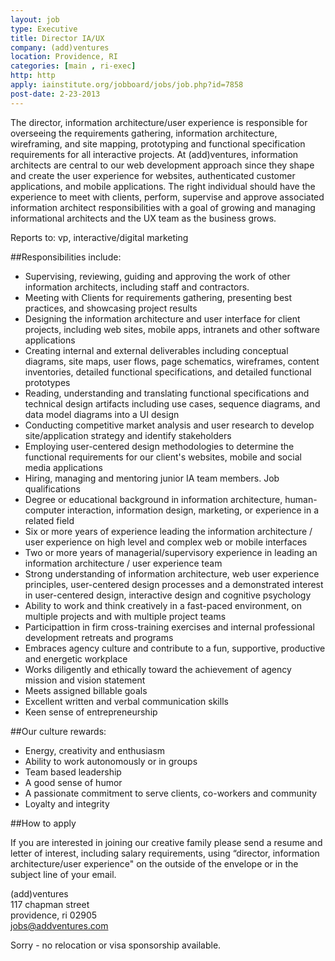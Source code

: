 ```yaml
---
layout: job
type: Executive
title: Director IA/UX
company: (add)ventures
location: Providence, RI
categories: [main , ri-exec]
http: http
apply: iainstitute.org/jobboard/jobs/job.php?id=7858
post-date: 2-23-2013
---
```


The director, information architecture/user experience is responsible for overseeing the requirements gathering, information architecture, wireframing, and site mapping, prototyping and functional specification requirements for all interactive projects. At (add)ventures, information architects are central to our web development approach since they shape and create the user experience for websites, authenticated customer applications, and mobile applications. The right individual should have the experience to meet with clients, perform, supervise and approve associated information architect responsibilities with a goal of growing and managing informational architects and the UX team as the business grows.

Reports to: vp, interactive/digital marketing

##Responsibilities include:

* Supervising, reviewing, guiding and approving the work of other information architects, including staff and contractors.
* Meeting with Clients for requirements gathering, presenting best practices, and showcasing project results
* Designing the information architecture and user interface for client projects, including web sites, mobile apps, intranets and other software applications
* Creating internal and external deliverables including conceptual diagrams, site maps, user flows, page schematics, wireframes, content inventories, detailed functional specifications, and detailed functional prototypes
* Reading, understanding and translating functional specifications and technical design artifacts including use cases, sequence diagrams, and data model diagrams into a UI design
* Conducting competitive market analysis and user research to develop site/application strategy and identify stakeholders
* Employing user-centered design methodologies to determine the functional requirements for our client's websites, mobile and social media applications
* Hiring, managing and mentoring junior IA team members.
Job qualifications
* Degree or educational background in information architecture, human-computer interaction, information design, marketing, or experience in a related field
* Six or more years of experience leading the information architecture / user experience on high level and complex web or mobile interfaces
* Two or more years of managerial/supervisory experience in leading an information architecture / user experience team
* Strong understanding of information architecture, web user experience principles, user-centered design processes and a demonstrated interest in user-centered design, interactive design and cognitive psychology
* Ability to work and think creatively in a fast-paced environment, on multiple projects and with multiple project teams
* Participattion in firm cross-training exercises and internal professional development retreats and programs
* Embraces agency culture and contribute to a fun, supportive, productive and energetic workplace
* Works diligently and ethically toward the achievement of agency mission and vision statement
* Meets assigned billable goals
* Excellent written and verbal communication skills
* Keen sense of entrepreneurship

##Our culture rewards:

* Energy, creativity and enthusiasm
* Ability to work autonomously or in groups
* Team based leadership
* A good sense of humor
* A passionate commitment to serve clients, co-workers and community
* Loyalty and integrity

##How to apply

If you are interested in joining our creative family please send a resume and letter of interest, including salary requirements, using “director, information architecture/user experience" on the outside of the envelope or in the subject line of your email.

(add)ventures  
117 chapman street  
providence, ri 02905  
jobs@addventures.com

Sorry - no relocation or visa sponsorship available.